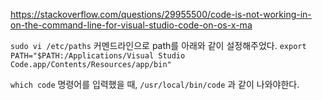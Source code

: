 
https://stackoverflow.com/questions/29955500/code-is-not-working-in-on-the-command-line-for-visual-studio-code-on-os-x-ma

`sudo vi /etc/paths` 커멘드라인으로 path를 아래와 같이 설정해주었다. 
`export PATH="$PATH:/Applications/Visual Studio Code.app/Contents/Resources/app/bin"`

`which code` 명령어를 입력했을 때, `/usr/local/bin/code` 과 같이 나와야한다.

